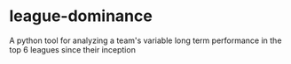 # league-dominance
A python tool for analyzing a team's variable long term performance in the top 6 leagues since their inception

